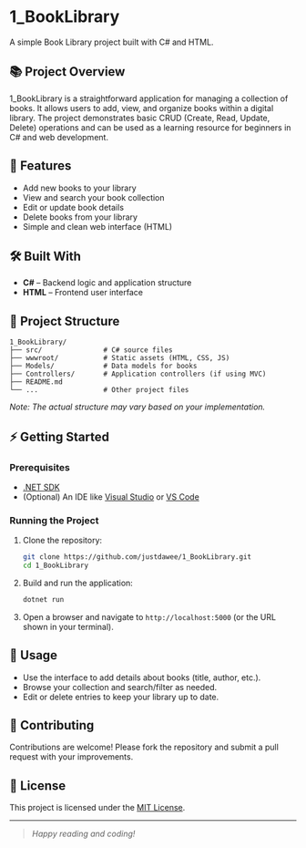 # 1_BookLibrary

A simple Book Library project built with C# and HTML.

## 📚 Project Overview

1_BookLibrary is a straightforward application for managing a collection of books. It allows users to add, view, and organize books within a digital library. The project demonstrates basic CRUD (Create, Read, Update, Delete) operations and can be used as a learning resource for beginners in C# and web development.

## 🚀 Features

- Add new books to your library
- View and search your book collection
- Edit or update book details
- Delete books from your library
- Simple and clean web interface (HTML)

## 🛠️ Built With

- **C#** – Backend logic and application structure
- **HTML** – Frontend user interface

## 📂 Project Structure

```
1_BookLibrary/
├── src/               # C# source files
├── wwwroot/           # Static assets (HTML, CSS, JS)
├── Models/            # Data models for books
├── Controllers/       # Application controllers (if using MVC)
├── README.md
└── ...                # Other project files
```

*Note: The actual structure may vary based on your implementation.*

## ⚡ Getting Started

### Prerequisites

- [.NET SDK](https://dotnet.microsoft.com/download)
- (Optional) An IDE like [Visual Studio](https://visualstudio.microsoft.com/) or [VS Code](https://code.visualstudio.com/)

### Running the Project

1. Clone the repository:
    ```bash
    git clone https://github.com/justdawee/1_BookLibrary.git
    cd 1_BookLibrary
    ```

2. Build and run the application:
    ```bash
    dotnet run
    ```

3. Open a browser and navigate to `http://localhost:5000` (or the URL shown in your terminal).

## 📝 Usage

- Use the interface to add details about books (title, author, etc.).
- Browse your collection and search/filter as needed.
- Edit or delete entries to keep your library up to date.

## 🤝 Contributing

Contributions are welcome! Please fork the repository and submit a pull request with your improvements.

## 📄 License

This project is licensed under the [MIT License](LICENSE).

---

> _Happy reading and coding!_
